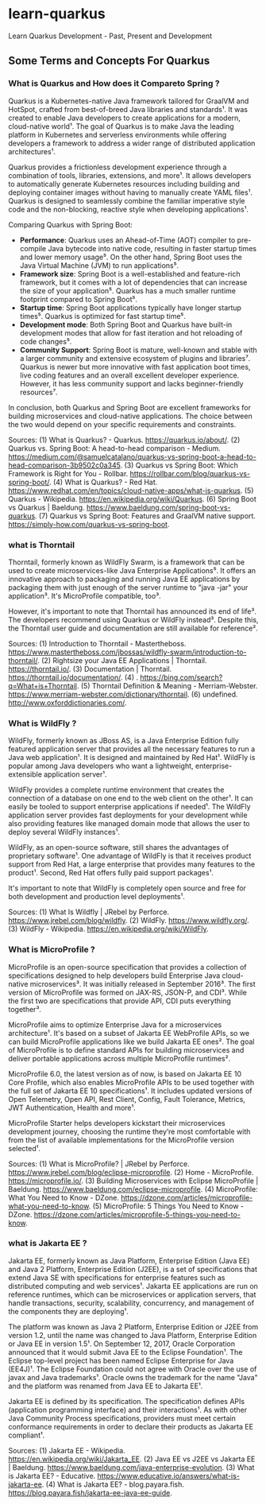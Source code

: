 # learn-quarkus
Learn Quarkus Development - Past, Present and Development

## Some Terms and Concepts For Quarkus

### What is Quarkus and How does it Compareto Spring ?

Quarkus is a Kubernetes-native Java framework tailored for GraalVM and HotSpot, crafted from best-of-breed Java libraries and standards¹. It was created to enable Java developers to create applications for a modern, cloud-native world¹. The goal of Quarkus is to make Java the leading platform in Kubernetes and serverless environments while offering developers a framework to address a wider range of distributed application architectures¹.

Quarkus provides a frictionless development experience through a combination of tools, libraries, extensions, and more¹. It allows developers to automatically generate Kubernetes resources including building and deploying container images without having to manually create YAML files¹. Quarkus is designed to seamlessly combine the familiar imperative style code and the non-blocking, reactive style when developing applications¹.

Comparing Quarkus with Spring Boot:
- **Performance**: Quarkus uses an Ahead-of-Time (AOT) compiler to pre-compile Java bytecode into native code, resulting in faster startup times and lower memory usage⁵. On the other hand, Spring Boot uses the Java Virtual Machine (JVM) to run applications⁵.
- **Framework size**: Spring Boot is a well-established and feature-rich framework, but it comes with a lot of dependencies that can increase the size of your application⁵. Quarkus has a much smaller runtime footprint compared to Spring Boot⁵.
- **Startup time**: Spring Boot applications typically have longer startup times⁵. Quarkus is optimized for fast startup time⁵.
- **Development mode**: Both Spring Boot and Quarkus have built-in development modes that allow for fast iteration and hot reloading of code changes⁵.
- **Community Support**: Spring Boot is mature, well-known and stable with a larger community and extensive ecosystem of plugins and libraries⁷. Quarkus is newer but more innovative with fast application boot times, live coding features and an overall excellent developer experience. However, it has less community support and lacks beginner-friendly resources⁷.

In conclusion, both Quarkus and Spring Boot are excellent frameworks for building microservices and cloud-native applications. The choice between the two would depend on your specific requirements and constraints.

Sources:
(1) What is Quarkus? - Quarkus. https://quarkus.io/about/.
(2) Quarkus vs. Spring Boot: A head-to-head comparison - Medium. https://medium.com/@samuelcatalano/quarkus-vs-spring-boot-a-head-to-head-comparison-3b9502c0a345.
(3) Quarkus vs Spring Boot: Which Framework is Right for You - Rollbar. https://rollbar.com/blog/quarkus-vs-spring-boot/.
(4) What is Quarkus? - Red Hat. https://www.redhat.com/en/topics/cloud-native-apps/what-is-quarkus.
(5) Quarkus - Wikipedia. https://en.wikipedia.org/wiki/Quarkus.
(6) Spring Boot vs Quarkus | Baeldung. https://www.baeldung.com/spring-boot-vs-quarkus.
(7) Quarkus vs Spring Boot: Features and GraalVM native support. https://simply-how.com/quarkus-vs-spring-boot.

### what is Thorntail
Thorntail, formerly known as WildFly Swarm, is a framework that can be used to create microservices-like Java Enterprise Applications⁵. It offers an innovative approach to packaging and running Java EE applications by packaging them with just enough of the server runtime to "java -jar" your application³. It's MicroProfile compatible, too³.

However, it's important to note that Thorntail has announced its end of life³. The developers recommend using Quarkus or WildFly instead³. Despite this, the Thorntail user guide and documentation are still available for reference².

Sources:
(1) Introduction to Thorntail - Mastertheboss. https://www.mastertheboss.com/jbossas/wildfly-swarm/introduction-to-thorntail/.
(2) Rightsize your Java EE Applications | Thorntail. https://thorntail.io/.
(3) Documentation | Thorntail. https://thorntail.io/documentation/.
(4) . https://bing.com/search?q=What+is+Thorntail.
(5) Thorntail Definition & Meaning - Merriam-Webster. https://www.merriam-webster.com/dictionary/thorntail.
(6) undefined. http://www.oxforddictionaries.com/.

### What is WildFly ?
WildFly, formerly known as JBoss AS, is a Java Enterprise Edition fully featured application server that provides all the necessary features to run a Java web application¹. It is designed and maintained by Red Hat¹. WildFly is popular among Java developers who want a lightweight, enterprise-extensible application server¹.

WildFly provides a complete runtime environment that creates the connection of a database on one end to the web client on the other¹. It can easily be tooled to support enterprise applications if needed¹. The WildFly application server provides fast deployments for your development while also providing features like managed domain mode that allows the user to deploy several WildFly instances¹.

WildFly, as an open-source software, still shares the advantages of proprietary software¹. One advantage of WildFly is that it receives product support from Red Hat, a large enterprise that provides many features to the product¹. Second, Red Hat offers fully paid support packages¹.

It's important to note that WildFly is completely open source and free for both development and production level deployments¹.

Sources:
(1) What Is Wildfly | JRebel by Perforce. https://www.jrebel.com/blog/wildfly.
(2) WildFly. https://www.wildfly.org/.
(3) WildFly - Wikipedia. https://en.wikipedia.org/wiki/WildFly.

### What is MicroProfile ?
MicroProfile is an open-source specification that provides a collection of specifications designed to help developers build Enterprise Java cloud-native microservices³. It was initially released in September 2016³. The first version of MicroProfile was formed on JAX-RS, JSON-P, and CDI³. While the first two are specifications that provide API, CDI puts everything together³.

MicroProfile aims to optimize Enterprise Java for a microservices architecture¹. It's based on a subset of Jakarta EE WebProfile APIs, so we can build MicroProfile applications like we build Jakarta EE ones². The goal of MicroProfile is to define standard APIs for building microservices and deliver portable applications across multiple MicroProfile runtimes².

MicroProfile 6.0, the latest version as of now, is based on Jakarta EE 10 Core Profile, which also enables MicroProfile APIs to be used together with the full set of Jakarta EE 10 specifications¹. It includes updated versions of Open Telemetry, Open API, Rest Client, Config, Fault Tolerance, Metrics, JWT Authentication, Health and more¹.

MicroProfile Starter helps developers kickstart their microservices development journey, choosing the runtime they’re most comfortable with from the list of available implementations for the MicroProfile version selected¹.

Sources: 
(1) What is MicroProfile? | JRebel by Perforce. https://www.jrebel.com/blog/eclipse-microprofile.
(2) Home - MicroProfile. https://microprofile.io/.
(3) Building Microservices with Eclipse MicroProfile | Baeldung. https://www.baeldung.com/eclipse-microprofile.
(4) MicroProfile: What You Need to Know - DZone. https://dzone.com/articles/microprofile-what-you-need-to-know.
(5) MicroProfile: 5 Things You Need to Know - DZone. https://dzone.com/articles/microprofile-5-things-you-need-to-know.

### what is Jakarta EE ?
Jakarta EE, formerly known as Java Platform, Enterprise Edition (Java EE) and Java 2 Platform, Enterprise Edition (J2EE), is a set of specifications that extend Java SE with specifications for enterprise features such as distributed computing and web services¹. Jakarta EE applications are run on reference runtimes, which can be microservices or application servers, that handle transactions, security, scalability, concurrency, and management of the components they are deploying¹.

The platform was known as Java 2 Platform, Enterprise Edition or J2EE from version 1.2, until the name was changed to Java Platform, Enterprise Edition or Java EE in version 1.5¹. On September 12, 2017, Oracle Corporation announced that it would submit Java EE to the Eclipse Foundation¹. The Eclipse top-level project has been named Eclipse Enterprise for Java (EE4J)¹. The Eclipse Foundation could not agree with Oracle over the use of javax and Java trademarks¹. Oracle owns the trademark for the name "Java" and the platform was renamed from Java EE to Jakarta EE¹.

Jakarta EE is defined by its specification. The specification defines APIs (application programming interface) and their interactions¹. As with other Java Community Process specifications, providers must meet certain conformance requirements in order to declare their products as Jakarta EE compliant¹.

Sources: 
(1) Jakarta EE - Wikipedia. https://en.wikipedia.org/wiki/Jakarta_EE.
(2) Java EE vs J2EE vs Jakarta EE | Baeldung. https://www.baeldung.com/java-enterprise-evolution.
(3) What is Jakarta EE? - Educative. https://www.educative.io/answers/what-is-jakarta-ee.
(4) What is Jakarta EE? - blog.payara.fish. https://blog.payara.fish/jakarta-ee-java-ee-guide.